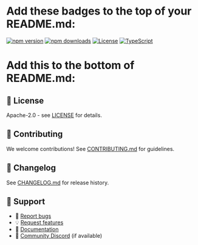 # Add these badges to the top of your README.md:

[![npm version](https://img.shields.io/npm/v/@dytallix/sdk.svg)](https://www.npmjs.com/package/@dytallix/sdk)
[![npm downloads](https://img.shields.io/npm/dm/@dytallix/sdk.svg)](https://www.npmjs.com/package/@dytallix/sdk)
[![License](https://img.shields.io/npm/l/@dytallix/sdk.svg)](https://github.com/DytallixHQ/dytallix-sdk/blob/main/LICENSE)
[![TypeScript](https://img.shields.io/badge/TypeScript-Ready-blue.svg)](https://www.typescriptlang.org/)

# Add this to the bottom of README.md:

## 📄 License

Apache-2.0 - see [LICENSE](LICENSE) for details.

## 🤝 Contributing

We welcome contributions! See [CONTRIBUTING.md](CONTRIBUTING.md) for guidelines.

## 📝 Changelog

See [CHANGELOG.md](CHANGELOG.md) for release history.

## 💬 Support

- 🐛 [Report bugs](https://github.com/DytallixHQ/dytallix-sdk/issues)
- 💡 [Request features](https://github.com/DytallixHQ/dytallix-sdk/issues)
- 📖 [Documentation](https://github.com/DytallixHQ/dytallix-sdk)
- 💬 [Community Discord](#) (if available)
